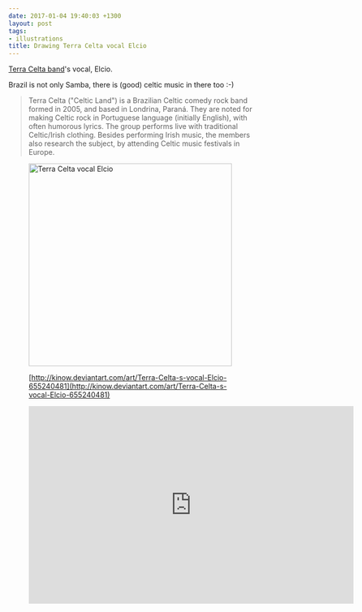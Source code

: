 ```yaml
---
date: 2017-01-04 19:40:03 +1300
layout: post
tags:
- illustrations
title: Drawing Terra Celta vocal Elcio
---
```


[Terra Celta band](http://www.terracelta.com.br/)'s vocal, Elcio.

Brazil is not only Samba, there is (good) celtic music in there too :-)

<blockquote cite="https://en.wikipedia.org/wiki/Terra_Celta">Terra Celta ("Celtic Land") is a Brazilian Celtic comedy rock band formed in 2005, and based in Londrina, Paran&aacute;. They are noted for making Celtic rock in Portuguese language (initially English), with often humorous lyrics. The group performs live with traditional Celtic/Irish clothing. Besides performing Irish music, the members also research the subject, by attending Celtic music festivals in Europe.</blockquote>

<div class='row'>
<div class="ui fluid container">
<figure>
<a  href="/assets/posts{{page.path | remove: ".md" | remove: "_posts" }}/terra-celta-elcio.png" rel="prettyPhoto" class="thumbnail" title="Terra Celta vocal Elcio">
<img style="height: 400px;" class="ui image" src="/assets/posts/{{ page.date | date: "%Y-%m-%d" }}-{{ page.title | slugify }}/terra-celta-elcio.png" alt="Terra Celta vocal Elcio" />


[http://kinow.deviantart.com/art/Terra-Celta-s-vocal-Elcio-655240481](http://kinow.deviantart.com/art/Terra-Celta-s-vocal-Elcio-655240481)

<iframe id="player" type="text/html" width="640" height="390"
  src="http://www.youtube.com/embed/EOMEAzUBftA?enablejsapi=1&origin=http://kinoshita.eti.br"
  frameborder="0"></iframe>

